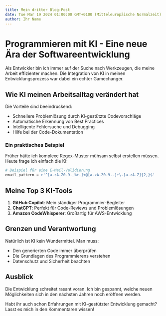 ```yaml
---
title: Mein dritter Blog-Post
date: Tue Mar 19 2024 01:00:00 GMT+0100 (Mitteleuropäische Normalzeit)
author: Ihr Name
---
```


# Programmieren mit KI - Eine neue Ära der Softwareentwicklung

Als Entwickler bin ich immer auf der Suche nach Werkzeugen, die meine Arbeit effizienter machen. Die Integration von KI in meinen Entwicklungsprozess war dabei ein echter Gamechanger.

## Wie KI meinen Arbeitsalltag verändert hat

Die Vorteile sind beeindruckend:

- Schnellere Problemlösung durch KI-gestützte Codevorschläge
- Automatische Erkennung von Best Practices
- Intelligente Fehlersuche und Debugging
- Hilfe bei der Code-Dokumentation

### Ein praktisches Beispiel

Früher hätte ich komplexe Regex-Muster mühsam selbst erstellen müssen. Heute frage ich einfach die KI:

```python
# Beispiel für eine E-Mail-Validierung
email_pattern = r'^[a-zA-Z0-9._%+-]+@[a-zA-Z0-9.-]+\.[a-zA-Z]{2,}$'
```

## Meine Top 3 KI-Tools

1. **GitHub Copilot**: Mein ständiger Programmier-Begleiter
2. **ChatGPT**: Perfekt für Code-Reviews und Problemlösungen
3. **Amazon CodeWhisperer**: Großartig für AWS-Entwicklung

## Grenzen und Verantwortung

Natürlich ist KI kein Wundermittel. Man muss:
- Den generierten Code immer überprüfen
- Die Grundlagen des Programmierens verstehen
- Datenschutz und Sicherheit beachten

## Ausblick

Die Entwicklung schreitet rasant voran. Ich bin gespannt, welche neuen Möglichkeiten sich in den nächsten Jahren noch eröffnen werden.

Habt ihr auch schon Erfahrungen mit KI-gestützter Entwicklung gemacht? Lasst es mich in den Kommentaren wissen! 